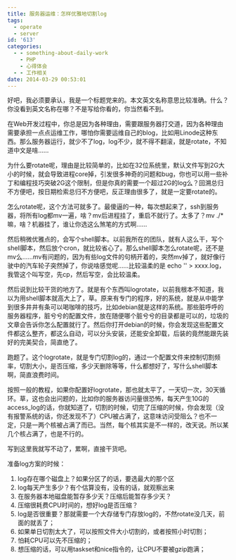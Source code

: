 ```yaml
---
title: 服务器运维：怎样优雅地切割log
tags:
  - operate
  - server
id: '613'
categories:
  - - something-about-daily-work
    - PHP
    - 心得体会
  - - 工作相关
date: 2014-03-29 00:53:01
---
```


好吧，我必须要承认，我是一个标题党来的。本文英文名称意思比较准确。什么？你没看到英文名称在哪？不是写给你看的，你当然看不到。

在Web开发过程中，你总是因为各种理由，需要跟服务器打交道，因为各种理由需要承担一点点运维工作，哪怕你需要运维自己的blog，比如用Linode这种东西。那么服务器运行，就少不了log，log不少，就不得不翻滚，就是rotate，不知道中文是啥……
<!-- more -->
为什么要rotate呢，理由是比较简单的，比如在32位系统里，默认文件写到2G大小的时候，就会导致进程core掉，引发很多神奇的问题和bug，你也可以用一些补丁和编程技巧突破2G这个限制，但是你真的需要一个超过2G的log么？回溯总归不方便吧，按日期检索总归不方便吧，反正理由很多了，就是一定要rotate的。

怎么rotate呢，这个方法可就多了。最傻逼的一种，每次想起来了，ssh到服务器，将所有log都mv一遍，啥？mv后进程挂了，重启不就行了。太多了？mv ./* 嘛，啥？机器挂了，谁让你选这么煞笔的方式啊……

然后稍微优雅点的，会写个shell脚本。以前我所在的团队，就有人这么干，写个shell脚本，然后放个cron，就比较省心了。那么shell脚本怎么rotate呢，还不是mv么……mv有问题的，因为有些log文件的句柄开着的，突然mv掉了，就好像行驶中的汽车轮子突然掉了，你说啥感觉呢……比较温柔的是 echo '' > xxxx.log，我管这个叫写空，先cp，然后写空，会比较温柔。

然后说到比较干货的地方了。就是有个东西叫logrotate，以前我根本不知道，我以为用shell脚本就高大上了，草。原来有专门的程序，好的系统，就是从中能学到很多井井有条可以喝咖啡的技巧，比如debian就是这样的系统。那些脏呼呼的服务器程序，脏兮兮的配置文件，放在随便哪个脏兮兮的目录都是可以的，垃圾的文章会告诉你怎么配置就行了。然后你打开debian的时候，你会发现这些配置文件都这么整齐，都这么自动，可以分头安装，还能安全卸载，后装的竟然能跟先装好的完美契合，简直绝了。

跑题了。这个logrotate，就是专门切割log的，通过一个配置文件来控制切割频率，切割大小，是否压缩，多少天删除等等，什么都想好了，写什么shell脚本啊，简直浪费时间。

按照一般的教程，如果你配置好logrotate，那也就太平了，一天切一次，30天循环。草，这也会出问题的，比如你的服务器访问量很恐怖，每天产生10G的access_log的话，你就知道了，切割的时候，切完了压缩的时候，你会发现（没有报警系统的话，你还发现不了）CPU被占满了，这意味访问受阻么？也不一定，只是一两个核被占满了而已。当然，每个核其实是不一样的，改天说。所以某几个核占满了，也是不行的。

写到这里我就写不动了，累啊，直接干货吧。

准备log方案的时候：
1. log存在哪个磁盘上？如果分区了的话，要选最大的那个区
2. log每天产生多少？有个估算没有，没有的话，就观察出来
3. 在服务器本地磁盘能暂存多少天？压缩后能暂存多少天？
4. 压缩很耗费CPU时间的，想好log是否压缩？
5. log是否很重要？那就需要一个大存储专门存放log的，不然rotate没几天，前面的就丢了；
6. 如果单日切割太大了，可以按照文件大小切割的，或者按照小时切割；
7. 怕耗CPU可以先不压缩的；
8. 想压缩的话，可以用taskset和nice指令的，让CPU不要被gzip跑满；